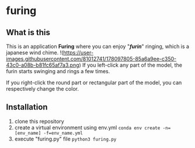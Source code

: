 # furing

## What is this
This is an application <b>Furing</b> where you can enjoy "<b><i>furin</i></b>" ringing, which is a japanese wind chime.
!(https://user-images.githubusercontent.com/81012741/178097805-85a6a9ee-c350-43c0-a08b-b81fc65af7a3.png)
If you left-click any part of the model, the furin starts swinging and rings a few times.

If you right-click the round part or rectangular part of the model, you can respectively change the color.


## Installation
1. clone this repository
2. create a virtual environment using env.yml
```conda env create -n=[env_name] -f=env_name.yml```
3. execute "furing.py" file
```python3 furing.py```
